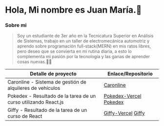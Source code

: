 # Hola, Mi nombre es Juan María.👋

### Sobre mi
> Soy un estudiante de 3er año en la Tecnicatura Superior en Análisis de Sistemas, trabajo en un taller de electromecánica automotriz y aprendo sobre programación full-stack(MERN) en mis ratos libres, pero deseo que se convierta en mi rutina diaria, a esto lo complementa mi pasión por la tecnología y las ganas de aprender cosas nuevas.🧑‍💻

| Detalle de proyecto | Enlace/Repositorio |
| ------------- | ------------- |
| Caronline - Sistema de gestión de alquileres de vehículos  | [Caronline](https://github.com/JuuanmaSR/Caronline--rent-a-car)  |
| Pokedex - Resultado de la tarea de un curso utilizando React.js  |[Pokedex-Vercel](https://pokedex-in-react.vercel.app/)  [Pokedex](https://github.com/JuuanmaSR/Pokedex-in-React)  |
| Giffy - Resultado de la tarea de un curso de React  |[Giffy-Vercel](https://giffy-project.vercel.app/)  [Giffy](https://github.com/JuuanmaSR/giffy-project)  |

